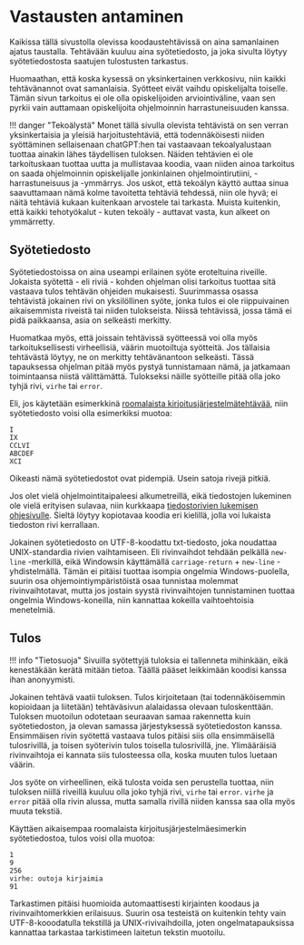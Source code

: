 # Vastausten antaminen

Kaikissa tällä sivustolla olevissa koodaustehtävissä on aina samanlainen ajatus taustalla. Tehtävään kuuluu aina syötetiedosto, ja joka sivulta löytyy syötetiedostosta saatujen tulostusten tarkastus. 

Huomaathan, että koska kysessä on yksinkertainen verkkosivu, niin kaikki tehtävänannot ovat samanlaisia. Syötteet eivät vaihdu opiskelijalta toiselle. Tämän sivun tarkoitus ei ole olla opiskelijoiden arviointiväline, vaan sen pyrkii vain auttamaan opiskelijoita ohjelmoinnin harrastuneisuuden kanssa. 

!!! danger "Tekoälystä"
    Monet tällä sivulla olevista tehtävistä on sen verran yksinkertaisia ja yleisiä harjoitustehtäviä, että todennäköisesti niiden syöttäminen sellaisenaan chatGPT:hen tai vastaavaan tekoalyalustaan tuottaa ainakin lähes täydellisen tuloksen. Näiden tehtävien ei ole tarkoituskaan tuottaa uutta ja mullistavaa koodia, vaan niiden ainoa tarkoitus on saada ohjelmoinnin opiskelijalle jonkinlainen ohjelmointirutiini, -harrastuneisuus ja -ymmärrys. Jos uskot, että tekoälyn käyttö auttaa sinua saavuttamaan nämä kolme tavoitetta tehtäviä tehdessä, niin ole hyvä; ei näitä tehtäviä kukaan kuitenkaan arvostele tai tarkasta. Muista kuitenkin, että kaikki tehotyökalut - kuten tekoäly - auttavat vasta, kun alkeet on ymmärretty.

## Syötetiedosto

Syötetiedostoissa on aina useampi erilainen syöte eroteltuina riveille. Jokaista syötettä - eli riviä - kohden ohjelman olisi tarkoitus tuottaa sitä vastaava tulos tehtävän ohjeiden mukaisesti. Suurimmassa osassa tehtävistä jokainen rivi on yksilöllinen syöte, jonka tulos ei ole riippuivainen aikaisemmista riveistä tai niiden tulokseista. Niissä tehtävissä, jossa tämä ei pidä paikkaansa, asia on selkeästi merkitty.

Huomatkaa myös, että joissain tehtävissä syötteessä voi olla myös tarkoituksellisesti virheellisiä, väärin muotoiltuja syötteitä. Jos tällaisia tehtävästä löytyy, ne on merkitty tehtävänantoon selkeästi. Tässä tapauksessa ohjelman pitää myös pystyä tunnistamaan nämä, ja jatkamaan toimintaansa niistä välittämättä. Tulokseksi näille syötteille pitää olla joko tyhjä rivi, `virhe` tai `error`.

Eli, jos käytetään esimerkkinä [roomalaista kirjoitusjärjestelmätehtävää](./haasteet/roomalaiset.md), niin syötetiedosto voisi olla esimerkiksi muotoa:

```
I
IX
CCLVI
ABCDEF
XCI
```

Oikeasti nämä syötetiedostot ovat pidempiä. Usein satoja rivejä pitkiä.

Jos olet vielä ohjelmointitaipaleesi alkumetreillä, eikä tiedostojen lukeminen ole vielä erityisen sulavaa, niin kurkkaapa [tiedostorivien lukemisen ohjesivulle](./apufunktiot.md). Sieltä löytyy kopiotavaa koodia eri kielillä, jolla voi lukaista tiedoston rivi kerrallaan.

Jokainen syötetiedosto on UTF-8-koodattu txt-tiedosto, joka noudattaa UNIX-standardia rivien vaihtamiseen. Eli rivinvaihdot tehdään pelkällä `new-line` -merkillä, eikä Windowsin käyttämällä `carriage-return` + `new-line` -yhdistelmällä. Tämän ei pitäisi tuottaa isompia ongelmia Windows-puolella, suurin osa ohjemointiympäristöistä osaa tunnistaa molemmat rivinvaihtotavat, mutta jos jostain syystä rivinvaihtojen tunnistaminen tuottaa ongelmia Windows-koneilla, niin kannattaa kokeilla vaihtoehtoisia menetelmiä.



## Tulos

!!! info "Tietosuoja"
    Sivuilla syötettyjä tuloksia ei tallenneta mihinkään, eikä kenestäkään kerätä mitään tietoa. Täällä pääset leikkimään koodisi kanssa ihan anonyymisti.

Jokainen tehtävä vaatii tuloksen. Tulos kirjoitetaan (tai todennäköisemmin kopioidaan ja liitetään) tehtäväsivun alalaidassa olevaan tuloskenttään. Tuloksen muotoilun odotetaan seuraavan samaa rakennetta kuin syötetiedoston, ja olevan samassa järjestyksessä syötetiedoston kanssa. Ensimmäisen rivin syötettä vastaava tulos pitäisi siis olla ensimmäisellä tulosrivillä, ja toisen syöterivin tulos toisella tulosrivillä, jne. Ylimääräisiä rivinvaihtoja ei kannata siis tulosteessa olla, koska muuten tulos luetaan väärin.

Jos syöte on virheellinen, eikä tulosta voida sen perustella tuottaa, niin tuloksen niillä riveillä kuuluu olla joko tyhjä rivi, `virhe` tai `error`. `virhe` ja `error` pitää olla rivin alussa, mutta samalla rivillä niiden kanssa saa olla myös muuta tekstiä.

Käyttäen aikaisempaa roomalaista kirjoitusjärjestelmäesimerkin syötetiedostoa, tulos voisi olla muotoa:

```
1
9
256
virhe: outoja kirjaimia
91
```

Tarkastimen pitäisi huomioida automaattisesti kirjainten koodaus ja rivinvaihtomerkkien erilaisuus. Suurin osa testeistä on kuitenkin tehty vain UTF-8-kooodatulla tekstillä ja UNIX-rivivaihdoilla, joten ongelmatapauksissa kannattaa tarkastaa tarkistimeen laitetun tekstin muotoilu.